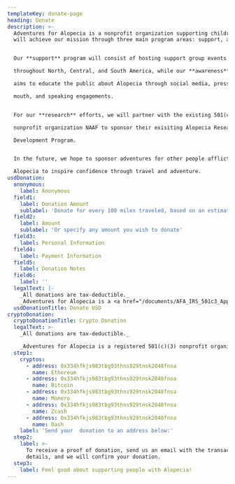 ```yaml
---
templateKey: donate-page
heading: Donate
description: >-
  Adventures for Alopecia is a nonprofit organization supporting children and adults living with Alopecia.  We
  will achieve our mission through three main program areas: support, awareness, and research.  


  Our **support** program will consist of hosting support group events

  throughout North, Central, and South America, while our **awareness** program

  aims to educate the public about Alopecia through social media, press, word of

  mouth, and speaking engagements.  


  For our **research** efforts, we will partner with the existing 501(c)(3)

  nonprofit organization NAAF to sponsor their exisiting Alopecia Research

  Development Program.  


  In the future, we hope to sponsor adventures for other people afflicted by

  Alopecia to inspire confidence through travel and adventure.  
usdDonation:
  anonymous:
    label: Anonymous
  field1:
    label: Donation Amount
    sublabel: 'Donate for every 100 miles traveled, based on an estimated 17,000 miles to Patagonia'
  field2:
    label: Amount
    sublabel: 'Or specify any amount you wish to donate'
  field3:
    label: Personal Information
  field4:
    label: Payment Information
  field5:
    label: Donation Notes
  field6:
    label: ''
  legalText: |-
    _All donations are tax-deductible._  
    _Adventures for Alopecia is a <a href="/documents/AFA_IRS_501c3_Approval.pdf" target="_blank" rel="noopener noreferrer">registered 501(c)(3) nonprofit organization</a>._
  usdDonationTitle: Donate USD
cryptoDonation:
  cryptoDonationTitle: Crypto Donation
  legalText: >-
    _All donations are tax-deductible._

    _Adventures for Alopecia is a registered 501(c)(3) nonprofit organization._
  step1:
    cryptos:
      - address: 0x334hfkjs983tbg93thns929tnsk2048fnsa
        name: Ethereum
      - address: 0x334hfkjs983tbg93thns929tnsk2048fnsa
        name: Bitcoin
      - address: 0x334hfkjs983tbg93thns929tnsk2048fnsa
        name: Monero
      - address: 0x334hfkjs983tbg93thns929tnsk2048fnsa
        name: Zcash
      - address: 0x334hfkjs983tbg93thns929tnsk2048fnsa
        name: Dash
    label: 'Send your  donation to an address below:'
  step2:
    label: >-
      To receive a proof of donation, send us an email with the transactions
      details, and we will confirm your donation.
  step3:
    label: Feel good about supporting people with Alopecia!
---
```



